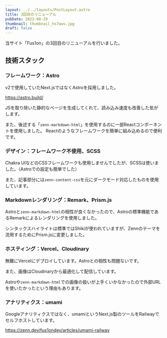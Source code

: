 ```yaml
---
layout: ../../layouts/PostLayout.astro
title: 3回目のリニューアル
pubDate: 2022-08-29
thumbnail: thumbnail_hs7awv.jpg
draft: false
---
```


当サイト「Fus1on」の3回目のリニューアルを行いました。

## 技術スタック

### フレームワーク：Astro

v2で使用していたNext.jsではなくAstroを採用しました。

https://astro.build/

JSを取り除いた静的なページを生成してくれて、読み込み速度も改善した気がします。

また、後述する「`zenn-markdown-html`」を使用するのに一部Reactコンポーネントを使用しました。
Reactのようなフレームワークを簡単に組み込めるので便利です。

### デザイン：フレームワーク不使用、SCSS

Chakra UIなどのCSSフレームワークも使用しませんでしたが、SCSSは使いました。（Astroでの設定も簡単でした）

また、記事部分には`zenn-content-css`を元にダークモード対応したものを使用しています。

### Markdownレンダリング：Remark、Prism.js

Astroと`zenn-markdown-html`の相性が良くなかったので、Astroの標準機能であるRemarkによるレンダリングを使用しました。

シンタックスハイライトは標準ではShikiが使われていますが、Zennのテーマを流用するためにPrism.jsに変更しました。

### ホスティング：Vercel、Cloudinary

無難にVercelにデプロイしています。Astroとの相性も問題ないです。

また、画像はCloudinaryから最適化して配信しています。

Astroや`zenn-markdown-html`での画像の扱いが上手くいかなかったので外部URLを使いたかったという理由もあります。

### アナリティクス：umami

Googleアナリティクスではなく、umamiというNext.js製のツールをRailwayでセルフホストしています。

https://zenn.dev/fus1ondev/articles/umami-railway